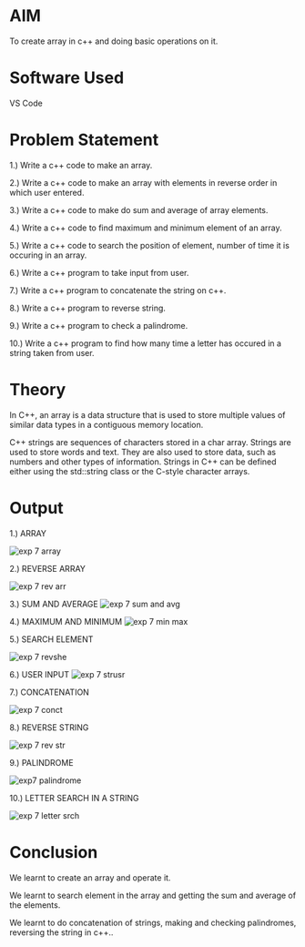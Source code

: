 # AIM 
To create array in c++ and doing basic operations on it.

# Software Used
VS Code

# Problem Statement

1.) Write a c++ code to make an array.

2.) Write a c++ code to make an array with elements in reverse order in which user entered.

3.) Write a c++ code to make do sum and average of array elements.

4.) Write a c++ code to find maximum and minimum element of an array.

5.) Write a c++ code to search the position of element, number of time it is occuring in an array.
 
 6.) Write a c++ program to take input from user. 

 7.) Write a c++ program to concatenate the string on c++. 

 8.)  Write a c++ program to reverse string. 

 9.)  Write a c++ program to check a palindrome.

 10.) Write a c++ program to find how many time a letter has occured in a string taken from user.


# Theory
In C++, an array is a data structure that is used to store multiple values of similar data types in a contiguous memory location.

 C++ strings are sequences of characters stored in a char array. Strings are used to store words and text. They are also used to store data, such as numbers and other types of information. Strings in C++ can be defined either using the std::string class or the C-style character arrays.


# Output
1.) ARRAY

![exp 7 array](https://github.com/user-attachments/assets/90f3950d-bee8-4a6c-b3c5-0d558c944972)


2.) REVERSE ARRAY

![exp 7 rev arr](https://github.com/user-attachments/assets/e53a3e7d-92d0-4fa2-9fc6-2a14c45088cf)

3.) SUM AND AVERAGE
![exp 7 sum and avg](https://github.com/user-attachments/assets/a89fabd0-70be-49c8-8644-2463787979db)


4.) MAXIMUM AND MINIMUM
![exp 7 min max](https://github.com/user-attachments/assets/362aa069-14a9-4039-93fb-df8ab889e8ee)


5.) SEARCH ELEMENT

![exp 7 revshe](https://github.com/user-attachments/assets/4e70c10a-29e6-4e27-9986-8f9a61fce7c0)

6.) USER INPUT
![exp 7 strusr](https://github.com/user-attachments/assets/633b0dd4-933e-44c3-b397-67fef849910f)


7.) CONCATENATION

![exp 7 conct](https://github.com/user-attachments/assets/6ba80687-3ae5-4c82-8ab9-dce3f989847d)

8.) REVERSE STRING

![exp 7 rev str](https://github.com/user-attachments/assets/18ba867b-6116-4d16-bd8e-59c52481dc18)


9.) PALINDROME

![exp7 palindrome](https://github.com/user-attachments/assets/b55ff499-df9c-41dd-948c-558c98d24bc0)

10.) LETTER SEARCH IN A STRING


![exp 7 letter srch](https://github.com/user-attachments/assets/58184870-afe5-492d-88ae-5c306cc62e89)

# Conclusion

We learnt to create an array and operate it. 

We learnt to search element in the array and getting the sum and average of the elements.

We learnt to do concatenation of strings, making and checking palindromes, reversing the string in c++..
